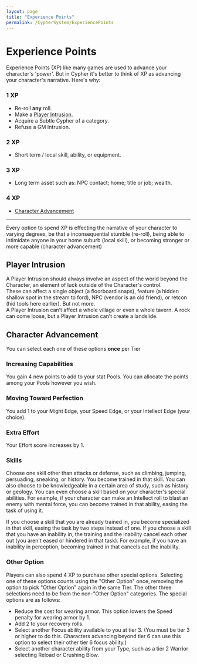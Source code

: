 ```yaml
---
layout: page
title: "Experience Points"
permalink: /CypherSystem/ExperiencePoints
---
```


# Experience Points

Experience Points (XP) like many games are used to advance your character's 'power'. But in Cypher it's better to think of XP as advancing your character's narrative. Here's why:

### 1 XP

- Re-roll **any** roll.
- Make a [Player Intrusion](https://nicolii.github.io/CypherSystem/ExperiencePoints#PlayerIntrusion).
- Acquire a Subtle Cypher of a category.
- Refuse a GM Intrusion.

### 2 XP

- Short term / local skill, ability, or equipment.

### 3 XP

- Long term asset such as: NPC contact; home; title or job; wealth.

### 4 XP

- [Character Advancement](https://nicolii.github.io/CypherSystem/ExperiencePoints#CharacterAdvancement)

---

Every option to spend XP is effecting the narrative of your character to varying degrees, be that a inconsequential stumble (re-roll), 
being able to intimidate anyone in your home suburb (local skill), or becoming stronger or more capable (character advancement)

## Player Intrusion

A Player Intrusion should always involve an aspect of the world beyond the Character, an element of luck outside of the Character's control.  
These can affect a single object (a floorboard snaps), feature (a hidden shallow spot in the stream to ford), NPC (vendor is an old friend), or retcon (hid tools here earlier). But not more.  
A Player Intrusion can’t affect a whole village or even a whole tavern. A rock can come loose, but a Player Intrusion can’t create a landslide.

## Character Advancement

You can select each one of these options **once** per Tier

### Increasing Capabilities

You gain 4 new points to add to your stat Pools. You can allocate the points among your Pools however you wish.

### Moving Toward Perfection

You add 1 to your Might Edge, your Speed Edge, or your Intellect Edge (your choice).

### Extra Effort

Your Effort score increases by 1.

### Skills

Choose one skill other than attacks or defense, such as climbing, jumping, persuading, sneaking, or history. You become trained in that skill. You can also choose to be knowledgeable in a certain area of study, such as history or geology. You can even choose a skill based on your character's special abilities. For example, if your character can make an Intellect roll to blast an enemy with mental force, you can become trained in that ability, easing the task of using it.

If you choose a skill that you are already trained in, you become specialized in that skill, easing the task by two steps instead of one. If you choose a skill that you have an inability in, the training and the inability cancel each other out (you aren't eased or hindered in that task). For example, if you have an inability in perception, becoming trained in that cancels out the inability.

### Other Option

Players can also spend 4 XP to purchase other special options. Selecting one of these options counts using the "Other Option" once, removing the option to pick "Other Option" again in the same Tier. The other three selections need to be from the non-"Other Option" categories. The special options are as follows:

- Reduce the cost for wearing armor. This option lowers the Speed penalty for wearing armor by 1.
- Add 2 to your recovery rolls.
- Select another Focus ability available to you at tier 3. (You must be tier 3 or higher to do this. Characters advancing beyond tier 6 can use this option to select their other tier 6 focus ability.)
- Select another character ability from your Type, such as a tier 2 Warrior selecting Reload or Crushing Blow.


